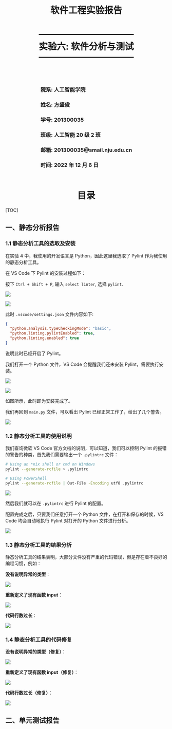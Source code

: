<style>
h1 {
    text-align: center;
}
h2, h3 {
    page-break-after: avoid; 
}
.center {
    margin: 0 auto;
    width: fit-content;
    margin-top: 2em;
    padding-top: 0.5em;
    padding-bottom: 0.5em;
    margin-bottom: 2em;
}
.title {
    font-weight: bold;
    border-top-style: solid;
    border-bottom-style: solid;
}
.newpage {
    page-break-after: always
}
@media print {
    @page {
        margin: 3cm;
    }
}
</style>

<h1 style="margin-top: 4em">
软件工程实验报告
</h1>

# <h1 class="center title">实验六: 软件分析与测试</h1>

<div class="center">
<h3>院系: 人工智能学院</h3>
<h3>姓名: 方盛俊</h3>
<h3>学号: 201300035</h3>
<h3>班级: 人工智能 20 级 2 班</h3>
<h3>邮箱: 201300035@smail.nju.edu.cn</h3>
<h3>时间: 2022 年 12 月 6 日</h3>
</div>

<div class="newpage"></div>

<!-- 生成目录 -->

## <h1>目录</h1>

[TOC]

<div class="newpage"></div>

<!-- 文章主体内容 -->

## 一、静态分析报告

### 1.1 静态分析工具的选取及安装

在实验 4 中，我使用的开发语言是 Python，因此这里我选取了 Pylint 作为我使用的静态分析工具。

在 VS Code 下 Pylint 的安装过程如下：

按下 `Ctrl + Shift + P`, 输入 `select linter`, 选择 `pylint`.

![](images/2022-12-06-15-20-57.png)

![](images/2022-12-06-15-21-10.png)

此时 `.vscode/settings.json` 文件内容如下:

```json
{
  "python.analysis.typeCheckingMode": "basic",
  "python.linting.pylintEnabled": true,
  "python.linting.enabled": true
}
```

说明此时已经开启了 Pylint。

我们打开一个 Python 文件，VS Code 会提醒我们还未安装 Pylint，需要执行安装。

![](images/2022-12-06-15-20-11.png)

![](images/2022-12-06-15-25-14.png)

如图所示，此时即为安装完成了。

我们再回到 `main.py` 文件，可以看出 Pylint 已经正常工作了，给出了几个警告。

![](images/2022-12-06-15-27-53.png)


### 1.2 静态分析工具的使用说明

我们查询微软 VS Code 官方文档的说明，可以知道，我们可以控制 Pylint 的报错的警告的种类，首先我们需要输出一个 `.pylintrc` 文件：

```sh
# Using an *nix shell or cmd on Windows
pylint --generate-rcfile > .pylintrc

# Using PowerShell
pylint --generate-rcfile | Out-File -Encoding utf8 .pylintrc
```

![](images/2022-12-06-15-37-05.png)

然后我们就可以在 `.pylintrc` 进行 Pylint 的配置。

配置完成之后，只要我们任意打开一个 Python 文件，在打开和保存的时候，VS Code 均会自动地执行 Pylint 对打开的 Python 文件进行分析。

![](images/2022-12-06-15-46-10.png)


### 1.3 静态分析工具的结果分析

静态分析工具的结果表明，大部分文件没有严重的代码错误，但是存在着不良好的编程习惯，例如：

**没有说明异常的类型**：

![](images/2022-12-06-15-47-54.png)

**重新定义了现有函数 input**：

![](images/2022-12-07-20-35-07.png)

**代码行数过长**：

![](images/2022-12-07-20-35-59.png)


### 1.4 静态分析工具的代码修复

**没有说明异常的类型（修复）**：

![](images/2022-12-07-20-39-47.png)

**重新定义了现有函数 input（修复）**：

![](images/2022-12-07-20-40-43.png)

**代码行数过长（修复）**：

![](images/2022-12-07-20-42-41.png)



## 二、单元测试报告


